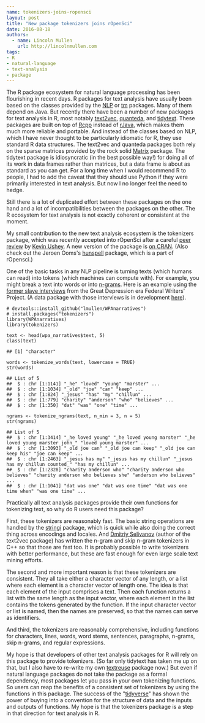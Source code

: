 ```yaml
---
name: tokenizers-joins-ropensci
layout: post
title: "New package tokenizers joins rOpenSci"
date: 2016-08-18
authors:
  - name: Lincoln Mullen
    url: http://lincolnmullen.com
tags:
- R
- natural-language
- text-analysis
- package
---
```


The R package ecosystem for natural language processing has been flourishing in recent days. R packages for text analysis have usually been based on the classes provided by the [NLP](https://cran.r-project.org/package=NLP/) or [tm](https://cran.r-project.org/package=tm/) packages. Many of them depend on Java. But recently there have been a number of new packages for text analysis in R, most notably [text2vec](https://github.com/dselivanov/text2vec), [quanteda](https://github.com/kbenoit/quanteda), and [tidytext](https://github.com/juliasilge/tidytext). These packages are built on top of [Rcpp](http://www.rcpp.org/) instead of [rJava](https://cran.r-project.org/package=rJava/), which makes them much more reliable and portable. And instead of the classes based on NLP, which I have never thought to be particularly idiomatic for R, they use standard R data structures. The text2vec and quanteda packages both rely on the sparse matrices provided by the rock solid [Matrix](https://cran.r-project.org/package=Matrix/) package. The tidytext package is idiosyncratic (in the best possible way!) for doing all of its work in data frames rather than matrices, but a data frame is about as standard as you can get. For a long time when I would recommend R to people, I had to add the caveat that they should use Python if they were primarily interested in text analysis. But now I no longer feel the need to hedge.

Still there is a lot of duplicated effort between these packages on the one hand and a lot of incompatibilities between the packages on the other. The R ecosystem for text analysis is not exactly coherent or consistent at the moment.

My small contribution to the new text analysis ecosystem is the tokenizers package, which was recently accepted into rOpenSci after a careful [peer review](https://github.com/ropensci/onboarding/issues/33) by [Kevin Ushey](https://kevinushey.github.io/). A new version of the package is [on CRAN](https://cran.r-project.org/package=tokenizers/). (Also check out the 
Jeroen Ooms's [hunspell](https://github.com/ropensci/hunspell) package, which is a part of rOpensci.)

One of the basic tasks in any NLP pipeline is turning texts (which humans can read) into tokens (which machines can compute with). For example, you might break a text into words or into [n-grams](https://en.wikipedia.org/wiki/N-gram). Here is an example using the [former slave interviews](https://memory.loc.gov/ammem/snhtml/snhome.html) from the Great Depression era Federal Writers' Project. (A data package with those interviews is in development [here](https://github.com/lmullen/WPAnarratives)).

    # devtools::install_github("lmullen/WPAnarratives")
    # install.packages("tokenizers")
    library(WPAnarratives)
    library(tokenizers)

    text <- head(wpa_narratives$text, 5)
    class(text)

    ## [1] "character"

    words <- tokenize_words(text, lowercase = TRUE)
    str(words)

    ## List of 5
    ##  $ : chr [1:1141] "_he" "loved" "young" "marster" ...
    ##  $ : chr [1:1034] "_old" "joe" "can" "keep" ...
    ##  $ : chr [1:824] "_jesus" "has" "my" "chillun" ...
    ##  $ : chr [1:779] "charity" "anderson" "who" "believes" ...
    ##  $ : chr [1:350] "dat" "was" "one" "time" ...

    ngrams <- tokenize_ngrams(text, n_min = 3, n = 5)
    str(ngrams)

    ## List of 5
    ##  $ : chr [1:3414] "_he loved young" "_he loved young marster" "_he loved young marster john_" "loved young marster" ...
    ##  $ : chr [1:3093] "_old joe can" "_old joe can keep" "_old joe can keep his" "joe can keep" ...
    ##  $ : chr [1:2463] "_jesus has my" "_jesus has my chillun" "_jesus has my chillun counted_" "has my chillun" ...
    ##  $ : chr [1:2328] "charity anderson who" "charity anderson who believes" "charity anderson who believes she" "anderson who believes" ...
    ##  $ : chr [1:1041] "dat was one" "dat was one time" "dat was one time when" "was one time" ...

Practically all text analysis packages provide their own functions for tokenizing text, so why do R users need this package?

First, these tokenizers are reasonably fast. The basic string operations are handled by the [stringi](https://cran.r-project.org/package=stringi/) package, which is quick while also doing the correct thing across encodings and locales. And [Dmitriy Selivanov](http://dsnotes.com/) (author of the text2vec package) has written the n-gram and skip n-gram tokenizers in C++ so that those are fast too. It is probably possible to write tokenizers with better performance, but these are fast enough for even large scale text mining efforts.

The second and more important reason is that these tokenizers are consistent. They all take either a character vector of any length, or a list where each element is a character vector of length one. The idea is that each element of the input comprises a text. Then each function returns a list with the same length as the input vector, where each element in the list contains the tokens generated by the function. If the input character vector or list is named, then the names are preserved, so that the names can serve as identifiers.

And third, the tokenizers are reasonably comprehensive, including functions for characters, lines, words, word stems, sentences, paragraphs, n-grams, skip n-grams, and regular expressions.

My hope is that developers of other text analysis packages for R will rely on this package to provide tokenizers. (So far only tidytext has taken me up on that, but I also have to re-write my own [textreuse](https://github.com/ropensci/textreuse) package now.) But even if natural language packages do not take the package as a formal dependency, most packages let you pass in your own tokenizing functions. So users can reap the benefits of a consistent set of tokenizers by using the functions in this package. The success of the "[tidyverse](https://twitter.com/hadleywickham/status/751805589425000450)" has shown the power of buying into a convention for the structure of data and the inputs and outputs of functions. My hope is that the tokenizers package is a step in that direction for text analysis in R.
